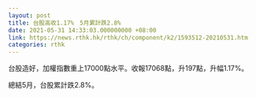 ```yaml
---
layout: post
title: 台股高收1.17%　5月累計跌2.8%
date: 2021-05-31 14:33:03.000000000 +08:00
link: https://news.rthk.hk/rthk/ch/component/k2/1593512-20210531.htm
categories: rthk
---
```


台股造好，加權指數重上17000點水平。收報17068點，升197點，升幅1.17%。

總結5月，台股累計跌2.8%。
